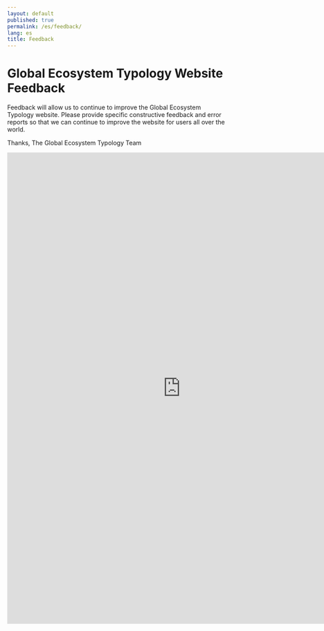 ```yaml
---
layout: default
published: true
permalink: /es/feedback/
lang: es
title: Feedback
---
```



# Global Ecosystem Typology Website Feedback

Feedback will allow us to continue to improve the Global Ecosystem Typology website. Please provide specific constructive feedback and error reports so that we can continue to improve the website for users all over the world.

Thanks,
The Global Ecosystem Typology Team

<div class="rle-iframe-feedback-form-wrapper rle-needs-consent">
  <iframe
    class="rle-iframe-feedback-form"
    src="https://docs.google.com/forms/d/e/1FAIpQLSfvpQ4PEab54Km389dwxPynrE3aEwuFJq4E49sTfT0xsav5kQ/viewform?embedded=true"
    width="800"
    height="1090"
    frameborder="0"
    marginheight="0"
    marginwidth="0">
    Loading…
  </iframe>
</div>
